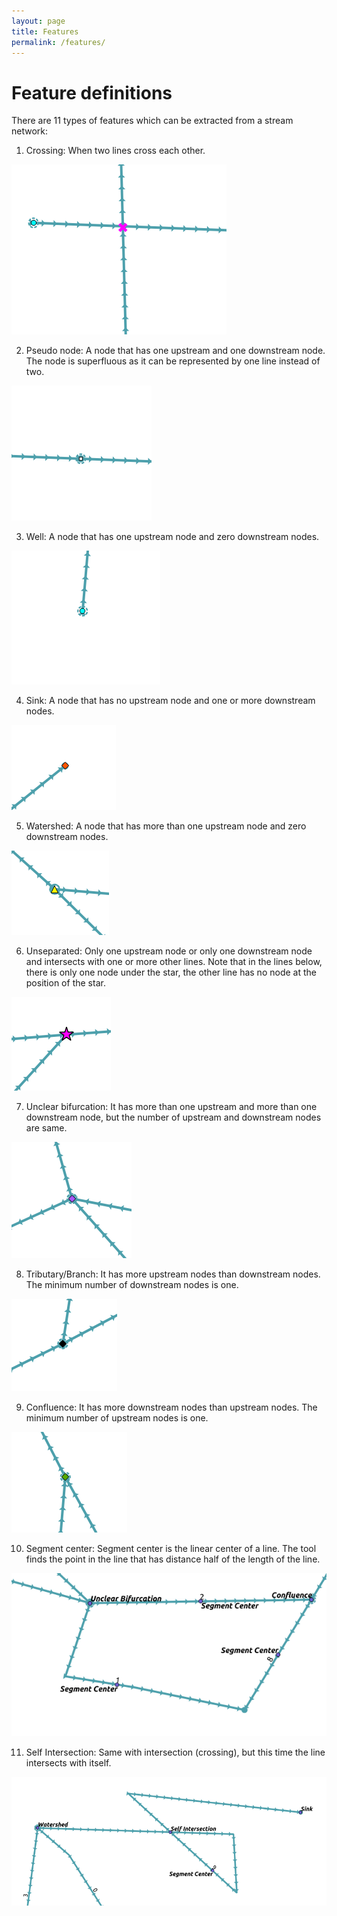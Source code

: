```yaml
---
layout: page
title: Features
permalink: /features/
---
```


# Feature definitions
There are 11 types of features which can be extracted from a stream network:

1. Crossing: When two lines cross each other.

![crossing](https://github.com/vermeulendivan/vermeulendivan.github.io/blob/main/images/features/crossing.png)

2. Pseudo node: A node that has one upstream and one downstream node. The node is superfluous as it can be represented by one line instead of two.

![pseudo_node](https://github.com/vermeulendivan/vermeulendivan.github.io/blob/main/images/features/pseudo_node.png)

3. Well: A node that has one upstream node and zero downstream nodes.

![well](https://github.com/vermeulendivan/vermeulendivan.github.io/blob/main/images/features/well.png)

4. Sink: A node that has no upstream node and one or more downstream nodes.

![sink](https://github.com/vermeulendivan/vermeulendivan.github.io/blob/main/images/features/sink.png)

5. Watershed: A node that has more than one upstream node and zero downstream nodes.

![watershed](https://github.com/vermeulendivan/vermeulendivan.github.io/blob/main/images/features/watershed.png)

6. Unseparated: Only one upstream node or only one downstream node and intersects with one or more other lines. Note that in the lines below, there is only one node under the star, the other line has no node at the position of the star.

![unseparated](https://github.com/vermeulendivan/vermeulendivan.github.io/blob/main/images/features/unseparated.png)

7. Unclear bifurcation: It has more than one upstream and more than one downstream node, but the number of upstream and downstream nodes are same.

![unclear_bifurcation](https://github.com/vermeulendivan/vermeulendivan.github.io/blob/main/images/features/unclear_bifurcation.png)

8. Tributary/Branch: It has more upstream nodes than downstream nodes. The minimum number of downstream nodes is one.

![branch](https://github.com/vermeulendivan/vermeulendivan.github.io/blob/main/images/features/branch.png)

9. Confluence: It has more downstream nodes than upstream nodes. The minimum number of upstream nodes is one.

![confluence](https://github.com/vermeulendivan/vermeulendivan.github.io/blob/main/images/features/confluence.png)

10. Segment center: Segment center is the linear center of a line. The tool finds the point in the line that has distance half of the length of the line.

![segment_center](https://github.com/vermeulendivan/vermeulendivan.github.io/blob/main/images/features/segment_center.png)

11. Self Intersection: Same with intersection (crossing), but this time the line intersects with itself.

![self_intersection](https://github.com/vermeulendivan/vermeulendivan.github.io/blob/main/images/features/self_intersection.png)
